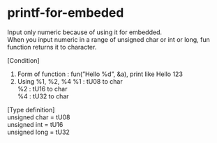 # printf-for-embeded

Input only numeric because of using it for embedded.<br/>
When you input numeric in a range of unsigned char or int or long, fun function returns it to character.

[Condition]
1. Form of function : fun(”Hello %d”, &a),  print like Hello 123
2. Using %1, %2, %4
   %1 : tU08 to char<br/>
   %2 : tU16 to char<br/>
   %4 : tU32 to char<br/>

[Type definition]<br/>
unsigned char = tU08<br/>
unsigned int = tU16<br/>
unsigned long = tU32
